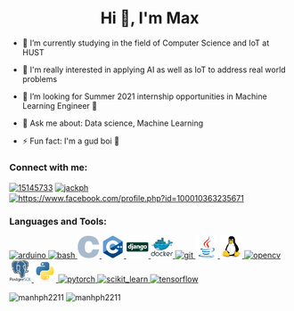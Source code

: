 <h1 align="center">Hi 👋, I'm Max</h1>





- 👋 I’m currently studying in the field of Computer Science and IoT at HUST

- 👯 I'm really interested in applying AI as well as IoT to address real world problems

- 🔭 I’m looking for Summer 2021 internship opportunities in Machine Learning Engineer :raising_hand: 

- 💬 Ask me about: Data science, Machine Learning

- ⚡ Fun fact: I'm a gud boi :raising_hand:

<h3 align="left">Connect with me:</h3>
<p align="left">
<a href="https://stackoverflow.com/users/15145733" target="blank"><img align="center" src="https://cdn.jsdelivr.net/npm/simple-icons@3.0.1/icons/stackoverflow.svg" alt="15145733" height="30" width="40" /></a>
<a href="https://kaggle.com/jackph" target="blank"><img align="center" src="https://cdn.jsdelivr.net/npm/simple-icons@3.0.1/icons/kaggle.svg" alt="jackph" height="30" width="40" /></a>
<a href="https://www.facebook.com/profile.php?id=100010363235671" target="blank"><img align="center" src="https://cdn.jsdelivr.net/npm/simple-icons@3.0.1/icons/facebook.svg" alt="https://www.facebook.com/profile.php?id=100010363235671" height="30" width="40" /></a>
</p>

<h3 align="left">Languages and Tools:</h3>
<p align="left"> <a href="https://www.arduino.cc/" target="_blank"> <img src="https://cdn.worldvectorlogo.com/logos/arduino-1.svg" alt="arduino" width="40" height="40"/> </a> <a href="https://www.gnu.org/software/bash/" target="_blank"> <img src="https://www.vectorlogo.zone/logos/gnu_bash/gnu_bash-icon.svg" alt="bash" width="40" height="40"/> </a> <a href="https://www.cprogramming.com/" target="_blank"> <img src="https://raw.githubusercontent.com/devicons/devicon/master/icons/c/c-original.svg" alt="c" width="40" height="40"/> </a> <a href="https://www.w3schools.com/cpp/" target="_blank"> <img src="https://raw.githubusercontent.com/devicons/devicon/master/icons/cplusplus/cplusplus-original.svg" alt="cplusplus" width="40" height="40"/> </a> <a href="https://www.djangoproject.com/" target="_blank"> <img src="https://raw.githubusercontent.com/devicons/devicon/master/icons/django/django-original.svg" alt="django" width="40" height="40"/> </a> <a href="https://www.docker.com/" target="_blank"> <img src="https://raw.githubusercontent.com/devicons/devicon/master/icons/docker/docker-original-wordmark.svg" alt="docker" width="40" height="40"/> </a> <a href="https://git-scm.com/" target="_blank"> <img src="https://www.vectorlogo.zone/logos/git-scm/git-scm-icon.svg" alt="git" width="40" height="40"/> </a> <a href="https://www.java.com" target="_blank"> <img src="https://raw.githubusercontent.com/devicons/devicon/master/icons/java/java-original.svg" alt="java" width="40" height="40"/> </a> <a href="https://www.linux.org/" target="_blank"> <img src="https://raw.githubusercontent.com/devicons/devicon/master/icons/linux/linux-original.svg" alt="linux" width="40" height="40"/> </a> <a href="https://opencv.org/" target="_blank"> <img src="https://www.vectorlogo.zone/logos/opencv/opencv-icon.svg" alt="opencv" width="40" height="40"/> </a> <a href="https://www.postgresql.org" target="_blank"> <img src="https://raw.githubusercontent.com/devicons/devicon/master/icons/postgresql/postgresql-original-wordmark.svg" alt="postgresql" width="40" height="40"/> </a> <a href="https://www.python.org" target="_blank"> <img src="https://raw.githubusercontent.com/devicons/devicon/master/icons/python/python-original.svg" alt="python" width="40" height="40"/> </a> <a href="https://pytorch.org/" target="_blank"> <img src="https://www.vectorlogo.zone/logos/pytorch/pytorch-icon.svg" alt="pytorch" width="40" height="40"/> </a> <a href="https://scikit-learn.org/" target="_blank"> <img src="https://upload.wikimedia.org/wikipedia/commons/0/05/Scikit_learn_logo_small.svg" alt="scikit_learn" width="40" height="40"/> </a> <a href="https://www.tensorflow.org" target="_blank"> <img src="https://www.vectorlogo.zone/logos/tensorflow/tensorflow-icon.svg" alt="tensorflow" width="40" height="40"/> </a> </p>


<div class="row">
  <div class="column">
    <img align="center" src="https://github-readme-stats.vercel.app/api/top-langs?username=manhph2211&show_icons=true&locale=en&layout=compact" alt="manhph2211" height="150" />
    <img align="center" src="https://github-readme-streak-stats.herokuapp.com/?user=manhph2211&" alt="manhph2211" height="150" />
  </div>

</div>

